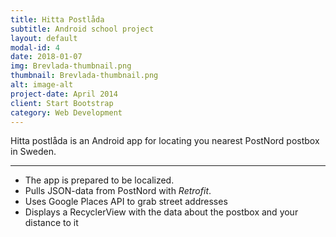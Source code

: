 ```yaml
---
title: Hitta Postlåda
subtitle: Android school project
layout: default
modal-id: 4
date: 2018-01-07
img: Brevlada-thumbnail.png
thumbnail: Brevlada-thumbnail.png
alt: image-alt
project-date: April 2014
client: Start Bootstrap
category: Web Development
---
```



Hitta postlåda is an Android app for locating you nearest PostNord postbox in Sweden.

- - -

*  The app is prepared to be localized.
*  Pulls JSON-data from PostNord with *Retrofit*.
*  Uses Google Places API to grab street addresses
*  Displays a RecyclerView with the data about the postbox and your distance to it
